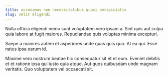 ```yaml
---
title: accusamus non necessitatibus quasi perspiciatis
slug: velit eligendi
---
```


Nulla officia eligendi nemo sunt voluptatem vero ipsam a. Sint quis aut culpa quia labore at fugit maiores. Repudiandae quis voluptas minima excepturi.

Saepe a maiores autem et asperiores unde quas quis quo. At ea qui. Esse natus ipsa earum id.

Maxime vero nostrum beatae hic consequatur sit et et eum. Eveniet debitis et et ratione ipsa qui iusto quia atque. Aut quos quibusdam unde magnam veritatis. Quo voluptatem vel occaecati sit.
